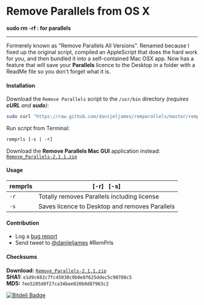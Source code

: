 Remove Parallels from OS X
==========================
  
**sudo rm -rf : for parallels**
  
------

Formerely known as "Remove Parallels All Versions". Renamed because I fixed up the original script, compiled an AppleScript that does the hard work for you, and then 
bundled it into a self-contained Mac OSX app.  Now has a feature that will save your **Parallels** licence to the Desktop in a folder with a ReadMe file so you don't forget what it is.

#### Installation #
Download the `Remove Parallels` script to the `/usr/bin` directory _(requires **cURL** and **sudo**)_:
``` bash
sudo curl "https://raw.github.com/danijeljames/remparallels/master/remprls.sh" -o "/usr/bin/remprls" && sudo chmod 0711 /usr/bin/remprls
```
Run script from Terminal:
``` bash
remprls [-s | -r]
```
Download the **Remove Parallels Mac GUI** application instead:  [`Remove_Parallels-2.1.1.zip`](http://snipurl.com/280pjei) 

#### Usage #
| remprls | [-r]&nbsp;&nbsp;&nbsp;[-s] |
|---------|---------------------|
| `-r` | Totally removes Parallels including license |
| `-s` | Saves licence to Desktop and removes Parallels |

#### Contribution #
- Log a [bug report](https://github.com/danijeljames/remparallels/issues/new)
- Send tweet to [@danijeljames](https://twitter.com/danijeljames) #RemPrls

#### Checksums #
**Download:** [`Remove_Parallels-2.1.1.zip`](http://snipurl.com/280pjei)  
**SHA1:** `e1d9c682c7fc45030c0b0e8f625ddec5c90708c5`  
**MD5:** `7ee5205d0f27ca34bee020b0d87963c2`






[![Bitdeli Badge](https://d2weczhvl823v0.cloudfront.net/danijeljames/remparallels/trend.png)](https://bitdeli.com/free "Bitdeli Badge")

